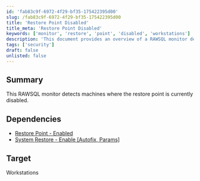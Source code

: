 ```yaml
---
id: 'fab83c9f-6972-4f29-bf35-175422395d00'
slug: /fab83c9f-6972-4f29-bf35-175422395d00
title: 'Restore Point Disabled'
title_meta: 'Restore Point Disabled'
keywords: ['monitor', 'restore', 'point', 'disabled', 'workstations']
description: 'This document provides an overview of a RAWSQL monitor designed to detect machines where the restore point is currently disabled. It includes necessary dependencies and target specifications for effective monitoring.'
tags: ['security']
draft: false
unlisted: false
---
```


## Summary

This RAWSQL monitor detects machines where the restore point is currently disabled.

## Dependencies

- [Restore Point - Enabled](/docs/93829155-7945-440a-bf26-775f090df083)  
- [System Restore - Enable [Autofix, Params]](/docs/5263a1ab-49c0-49f0-a5b5-9f9062229b86)

## Target

Workstations
